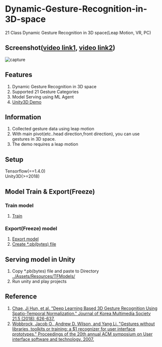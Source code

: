 # Dynamic-Gesture-Recognition-in-3D-space
21 Class Dynamic Gesture Recognition in 3D space(Leap Motion, VR, PC)

## Screenshot([video link1](https://youtu.be/gDamQfYpSVw), [video link2](https://youtu.be/Xl6bw05PeW4))
![capture](https://user-images.githubusercontent.com/61224394/109899673-8ec5b080-7cd9-11eb-9e9b-0fe4d02dd13b.gif)

## Features
1. Dynamic Gesture Recognition in 3D space
2. Supported 21 Gesture Categories 
3. Model Serving using ML Agent
4. [Unity3D Demo](https://github.com/jhcnode/Dynamic-Gesture-Recognition-in-3D-space/releases/download/1.0/Release.zip)

## Information 
1. Collected gesture data using leap motion
2. With main pivot(etc..head direction,front direction), you can use gestures in 3D space.
3. The demo requires a leap motion

## Setup
Tensorflow(==1.4.0)  
Unity3D(>=2018)  

## Model Train & Export(Freeze)

### Train model
1. [Train](https://github.com/jhcnode/Dynamic-Gesture-Recognition-in-3D-space/blob/main/python/MLP%2BSelu%2B5%20Hidden%20Layer.ipynb)
  
### Export(Freeze) model
1. [Epxort model](https://github.com/jhcnode/Dynamic-Gesture-Recognition-in-3D-space/blob/main/python/model_trainable(custom_only_model_save).ipynb)  
2. [Create *.pb(bytes) file](https://github.com/jhcnode/Dynamic-Gesture-Recognition-in-3D-space/blob/main/python/freeze_graph.ipynb)  

## Serving model in Unity
1. Copy *.pb(bytes) file and paste to Directory [../Assets/Resources/TFModels/](https://github.com/jhcnode/Dynamic-Gesture-Recognition-in-3D-space/tree/main/Assets/Resources/TFModels) 
2. Run unity and play projects

## Reference
1. [Chae, Ji Hun, et al. "Deep Learning Based 3D Gesture Recognition Using Spatio-Temporal Normalization." Journal of Korea Multimedia Society 21.5 (2018): 626-637.](https://www.koreascience.or.kr/article/JAKO201818564288222.page)
2. [Wobbrock, Jacob O., Andrew D. Wilson, and Yang Li. "Gestures without libraries, toolkits or training: a $1 recognizer for user interface prototypes." Proceedings of the 20th annual ACM symposium on User interface software and technology. 2007.](https://dl.acm.org/doi/10.1145/1294211.1294238)
